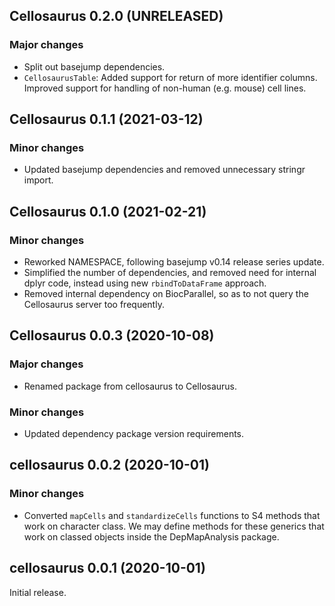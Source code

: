 ## Cellosaurus 0.2.0 (UNRELEASED)

### Major changes

- Split out basejump dependencies.
- `CellosaurusTable`: Added support for return of more identifier columns.
  Improved support for handling of non-human (e.g. mouse) cell lines.

## Cellosaurus 0.1.1 (2021-03-12)

### Minor changes

- Updated basejump dependencies and removed unnecessary stringr import.

## Cellosaurus 0.1.0 (2021-02-21)

### Minor changes

- Reworked NAMESPACE, following basejump v0.14 release series update.
- Simplified the number of dependencies, and removed need for internal dplyr
  code, instead using new `rbindToDataFrame` approach.
- Removed internal dependency on BiocParallel, so as to not query the
  Cellosaurus server too frequently.

## Cellosaurus 0.0.3 (2020-10-08)

### Major changes

- Renamed package from cellosaurus to Cellosaurus.

### Minor changes

- Updated dependency package version requirements.

## cellosaurus 0.0.2 (2020-10-01)

### Minor changes

- Converted `mapCells` and `standardizeCells` functions to S4 methods that work
  on character class. We may define methods for these generics that work on
  classed objects inside the DepMapAnalysis package.

## cellosaurus 0.0.1 (2020-10-01)

Initial release.
